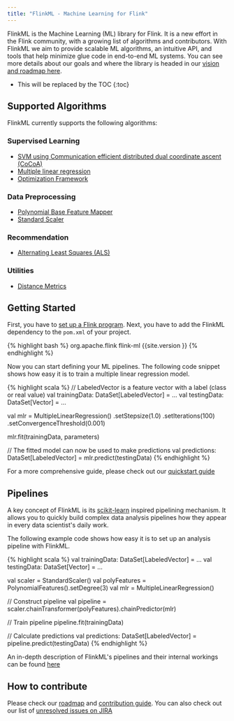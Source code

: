 ```yaml
---
title: "FlinkML - Machine Learning for Flink"
---
```

<!--
Licensed to the Apache Software Foundation (ASF) under one
or more contributor license agreements.  See the NOTICE file
distributed with this work for additional information
regarding copyright ownership.  The ASF licenses this file
to you under the Apache License, Version 2.0 (the
"License"); you may not use this file except in compliance
with the License.  You may obtain a copy of the License at

  http://www.apache.org/licenses/LICENSE-2.0

Unless required by applicable law or agreed to in writing,
software distributed under the License is distributed on an
"AS IS" BASIS, WITHOUT WARRANTIES OR CONDITIONS OF ANY
KIND, either express or implied.  See the License for the
specific language governing permissions and limitations
under the License.
-->

FlinkML is the Machine Learning (ML) library for Flink. It is a new effort in the Flink community,
with a growing list of algorithms and contributors. With FlinkML we aim to provide 
scalable ML algorithms, an intuitive API, and tools that help minimize glue code in end-to-end ML 
systems. You can see more details about our goals and where the library is headed in our [vision 
and roadmap here](vision_roadmap.html).

* This will be replaced by the TOC
{:toc}

## Supported Algorithms

FlinkML currently supports the following algorithms:

### Supervised Learning

* [SVM using Communication efficient distributed dual coordinate ascent (CoCoA)](svm.html)
* [Multiple linear regression](multiple_linear_regression.html)
* [Optimization Framework](optimization.html)

### Data Preprocessing

* [Polynomial Base Feature Mapper](polynomial_base_feature_mapper.html)
* [Standard Scaler](standard_scaler.html)

### Recommendation

* [Alternating Least Squares (ALS)](als.html)

### Utilities

* [Distance Metrics](distance_metrics.html)

## Getting Started

First, you have to [set up a Flink program](http://ci.apache.org/projects/flink/flink-docs-master/apis/programming_guide.html#linking-with-flink).
Next, you have to add the FlinkML dependency to the `pom.xml` of your project.  

{% highlight bash %}
<dependency>
  <groupId>org.apache.flink</groupId>
  <artifactId>flink-ml</artifactId>
  <version>{{site.version }}</version>
</dependency>
{% endhighlight %}

Now you can start defining your ML pipelines.
The following code snippet shows how easy it is to train a multiple linear regression model.

{% highlight scala %}
// LabeledVector is a feature vector with a label (class or real value)
val trainingData: DataSet[LabeledVector] = ...
val testingData: DataSet[Vector] = ...

val mlr = MultipleLinearRegression()
  .setStepsize(1.0)
  .setIterations(100)
  .setConvergenceThreshold(0.001)

mlr.fit(trainingData, parameters)

// The fitted model can now be used to make predictions
val predictions: DataSet[LabeledVector] = mlr.predict(testingData)
{% endhighlight %}

For a more comprehensive guide, please check out our [quickstart guide](quickstart.html)

## Pipelines

A key concept of FlinkML is its [scikit-learn](http://scikit-learn.org) inspired pipelining mechanism.
It allows you to quickly build complex data analysis pipelines how they appear in every data scientist's daily work.

The following example code shows how easy it is to set up an analysis pipeline with FlinkML.

{% highlight scala %}
val trainingData: DataSet[LabeledVector] = ...
val testingData: DataSet[Vector] = ...

val scaler = StandardScaler()
val polyFeatures = PolynomialFeatures().setDegree(3)
val mlr = MultipleLinearRegression()

// Construct pipeline
val pipeline = scaler.chainTransformer(polyFeatures).chainPredictor(mlr)

// Train pipeline
pipeline.fit(trainingData)

// Calculate predictions
val predictions: DataSet[LabeledVector] = pipeline.predict(testingData)
{% endhighlight %} 

An in-depth description of FlinkML's pipelines and their internal workings can be found [here](pipelines.html)

## How to contribute

Please check our [roadmap](vision_roadmap.html#roadmap) and [contribution guide](contribution_guide.html). 
You can also check out our list of
[unresolved issues on JIRA](https://issues.apache.org/jira/browse/FLINK-1748?jql=component%20%3D%20%22Machine%20Learning%20Library%22%20AND%20project%20%3D%20FLINK%20AND%20resolution%20%3D%20Unresolved%20ORDER%20BY%20priority%20DESC)
